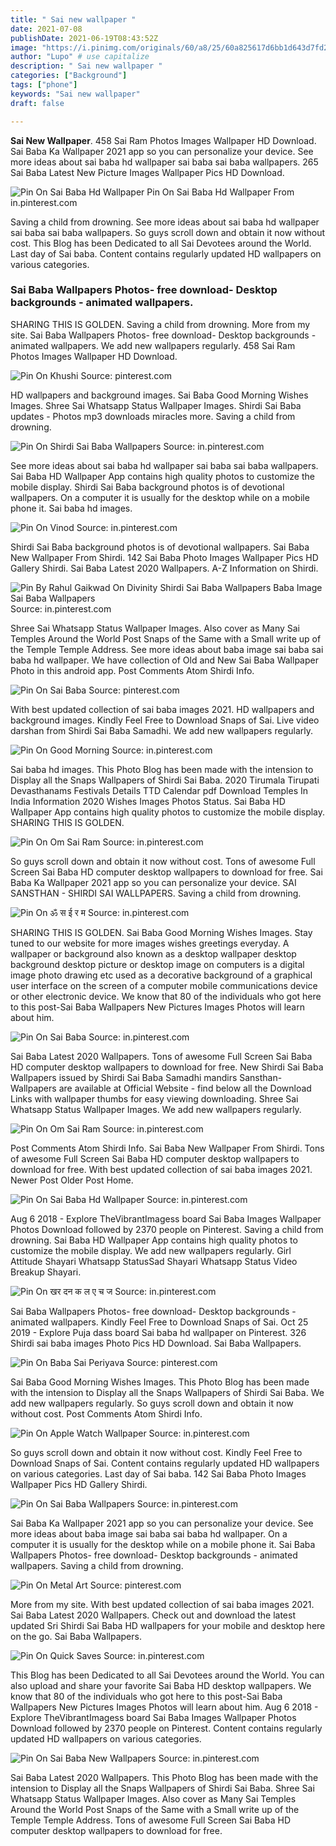 ```yaml
---
title: " Sai new wallpaper "
date: 2021-07-08
publishDate: 2021-06-19T08:43:52Z
image: "https://i.pinimg.com/originals/60/a8/25/60a825617d6bb1d643d7fd2fa6069446.jpg"
author: "Lupo" # use capitalize
description: " Sai new wallpaper "
categories: ["Background"]
tags: ["phone"]
keywords: "Sai new wallpaper"
draft: false

---
```



**Sai New Wallpaper**. 458 Sai Ram Photos Images Wallpaper HD Download. Sai Baba Ka Wallpaper 2021 app so you can personalize your device. See more ideas about sai baba hd wallpaper sai baba sai baba wallpapers. 265 Sai Baba Latest New Picture Images Wallpaper Pics HD Download.

![Pin On Sai Baba Hd Wallpaper](https://i.pinimg.com/originals/0e/c8/60/0ec860ad132ad3742d20c2b09a224712.png "Pin On Sai Baba Hd Wallpaper")
Pin On Sai Baba Hd Wallpaper From in.pinterest.com


Saving a child from drowning. See more ideas about sai baba hd wallpaper sai baba sai baba wallpapers. So guys scroll down and obtain it now without cost. This Blog has been Dedicated to all Sai Devotees around the World. Last day of Sai baba. Content contains regularly updated HD wallpapers on various categories.

### Sai Baba Wallpapers Photos- free download- Desktop backgrounds - animated wallpapers.

SHARING THIS IS GOLDEN. Saving a child from drowning. More from my site. Sai Baba Wallpapers Photos- free download- Desktop backgrounds - animated wallpapers. We add new wallpapers regularly. 458 Sai Ram Photos Images Wallpaper HD Download.


![Pin On Khushi](https://i.pinimg.com/originals/2d/47/d7/2d47d7358094f7d23affa4bc2ef974c1.jpg "Pin On Khushi")
Source: pinterest.com

HD wallpapers and background images. Sai Baba Good Morning Wishes Images. Shree Sai Whatsapp Status Wallpaper Images. Shirdi Sai Baba updates - Photos mp3 downloads miracles more. Saving a child from drowning.

![Pin On Shirdi Sai Baba Wallpapers](https://i.pinimg.com/564x/96/e6/35/96e63506545109fd9d1e5a7f32f8f2d0.jpg "Pin On Shirdi Sai Baba Wallpapers")
Source: in.pinterest.com

See more ideas about sai baba hd wallpaper sai baba sai baba wallpapers. Sai Baba HD Wallpaper App contains high quality photos to customize the mobile display. Shirdi Sai Baba background photos is of devotional wallpapers. On a computer it is usually for the desktop while on a mobile phone it. Sai baba hd images.

![Pin On Vinod](https://i.pinimg.com/736x/c5/3d/70/c53d704cc2d28e0344833c422a88f864.jpg "Pin On Vinod")
Source: in.pinterest.com

Shirdi Sai Baba background photos is of devotional wallpapers. Sai Baba New Wallpaper From Shirdi. 142 Sai Baba Photo Images Wallpaper Pics HD Gallery Shirdi. Sai Baba Latest 2020 Wallpapers. A-Z Information on Shirdi.

![Pin By Rahul Gaikwad On Divinity Shirdi Sai Baba Wallpapers Baba Image Sai Baba Wallpapers](https://i.pinimg.com/564x/a7/6d/bc/a76dbc78efaafe931ea23b42a91d8bc7.jpg "Pin By Rahul Gaikwad On Divinity Shirdi Sai Baba Wallpapers Baba Image Sai Baba Wallpapers")
Source: in.pinterest.com

Shree Sai Whatsapp Status Wallpaper Images. Also cover as Many Sai Temples Around the World Post Snaps of the Same with a Small write up of the Temple Temple Address. See more ideas about baba image sai baba sai baba hd wallpaper. We have collection of Old and New Sai Baba Wallpaper Photo in this android app. Post Comments Atom Shirdi Info.

![Pin On Sai Baba](https://i.pinimg.com/564x/7c/9f/16/7c9f16e44ccae1a107018cae8f3dcdf8.jpg "Pin On Sai Baba")
Source: pinterest.com

With best updated collection of sai baba images 2021. HD wallpapers and background images. Kindly Feel Free to Download Snaps of Sai. Live video darshan from Shirdi Sai Baba Samadhi. We add new wallpapers regularly.

![Pin On Good Morning](https://i.pinimg.com/originals/8c/a0/8a/8ca08a5c75e8770536416502664f5665.png "Pin On Good Morning")
Source: in.pinterest.com

Sai baba hd images. This Photo Blog has been made with the intension to Display all the Snaps Wallpapers of Shirdi Sai Baba. 2020 Tirumala Tirupati Devasthanams Festivals Details TTD Calendar pdf Download Temples In India Information 2020 Wishes Images Photos Status. Sai Baba HD Wallpaper App contains high quality photos to customize the mobile display. SHARING THIS IS GOLDEN.

![Pin On Om Sai Ram](https://i.pinimg.com/originals/b9/ff/92/b9ff9282f0ed5d871807ed30463224f1.jpg "Pin On Om Sai Ram")
Source: in.pinterest.com

So guys scroll down and obtain it now without cost. Tons of awesome Full Screen Sai Baba HD computer desktop wallpapers to download for free. Sai Baba Ka Wallpaper 2021 app so you can personalize your device. SAI SANSTHAN - SHIRDI SAI WALLPAPERS. Saving a child from drowning.

![Pin On ॐ स ई र म](https://i.pinimg.com/originals/3b/d9/25/3bd9257784c6e14bcd7681a299f5d8bf.jpg "Pin On ॐ स ई र म")
Source: in.pinterest.com

SHARING THIS IS GOLDEN. Sai Baba Good Morning Wishes Images. Stay tuned to our website for more images wishes greetings everyday. A wallpaper or background also known as a desktop wallpaper desktop background desktop picture or desktop image on computers is a digital image photo drawing etc used as a decorative background of a graphical user interface on the screen of a computer mobile communications device or other electronic device. We know that 80 of the individuals who got here to this post-Sai Baba Wallpapers New Pictures Images Photos will learn about him.

![Pin On Sai Baba](https://i.pinimg.com/originals/d5/6e/04/d56e04f8e5f979fd8a5ffbc66c23bd3b.jpg "Pin On Sai Baba")
Source: in.pinterest.com

Sai Baba Latest 2020 Wallpapers. Tons of awesome Full Screen Sai Baba HD computer desktop wallpapers to download for free. New Shirdi Sai Baba Wallpapers issued by Shirdi Sai Baba Samadhi mandirs Sansthan- Wallpapers are available at Official Website - find below all the Download Links with wallpaper thumbs for easy viewing downloading. Shree Sai Whatsapp Status Wallpaper Images. We add new wallpapers regularly.

![Pin On Om Sai Ram](https://i.pinimg.com/564x/62/9b/e5/629be5bf4daa340355cbbbf7a8e7daca.jpg "Pin On Om Sai Ram")
Source: in.pinterest.com

Post Comments Atom Shirdi Info. Sai Baba New Wallpaper From Shirdi. Tons of awesome Full Screen Sai Baba HD computer desktop wallpapers to download for free. With best updated collection of sai baba images 2021. Newer Post Older Post Home.

![Pin On Sai Baba Hd Wallpaper](https://i.pinimg.com/originals/0e/c8/60/0ec860ad132ad3742d20c2b09a224712.png "Pin On Sai Baba Hd Wallpaper")
Source: in.pinterest.com

Aug 6 2018 - Explore TheVibrantImagess board Sai Baba Images Wallpaper Photos Download followed by 2370 people on Pinterest. Saving a child from drowning. Sai Baba HD Wallpaper App contains high quality photos to customize the mobile display. We add new wallpapers regularly. Girl Attitude Shayari Whatsapp StatusSad Shayari Whatsapp Status Video Breakup Shayari.

![Pin On खर दन क ल ए च ज](https://i.pinimg.com/474x/b3/f6/99/b3f699905b1b151877547b021b00b540.jpg "Pin On खर दन क ल ए च ज")
Source: in.pinterest.com

Sai Baba Wallpapers Photos- free download- Desktop backgrounds - animated wallpapers. Kindly Feel Free to Download Snaps of Sai. Oct 25 2019 - Explore Puja dass board Sai baba hd wallpaper on Pinterest. 326 Shirdi sai baba images Photo Pics HD Download. Sai Baba Wallpapers.

![Pin On Baba Sai Periyava](https://i.pinimg.com/originals/de/7f/ba/de7fba5b663dd55c3e56dd4bd92fa746.jpg "Pin On Baba Sai Periyava")
Source: pinterest.com

Sai Baba Good Morning Wishes Images. This Photo Blog has been made with the intension to Display all the Snaps Wallpapers of Shirdi Sai Baba. We add new wallpapers regularly. So guys scroll down and obtain it now without cost. Post Comments Atom Shirdi Info.

![Pin On Apple Watch Wallpaper](https://i.pinimg.com/564x/f4/93/63/f49363461d5b4d0609296798d4d1d538.jpg "Pin On Apple Watch Wallpaper")
Source: in.pinterest.com

So guys scroll down and obtain it now without cost. Kindly Feel Free to Download Snaps of Sai. Content contains regularly updated HD wallpapers on various categories. Last day of Sai baba. 142 Sai Baba Photo Images Wallpaper Pics HD Gallery Shirdi.

![Pin On Sai Baba Wallpapers](https://i.pinimg.com/564x/1c/4e/55/1c4e55d5e23e447e5986110f6447e26f.jpg "Pin On Sai Baba Wallpapers")
Source: in.pinterest.com

Sai Baba Ka Wallpaper 2021 app so you can personalize your device. See more ideas about baba image sai baba sai baba hd wallpaper. On a computer it is usually for the desktop while on a mobile phone it. Sai Baba Wallpapers Photos- free download- Desktop backgrounds - animated wallpapers. Saving a child from drowning.

![Pin On Metal Art](https://i.pinimg.com/474x/d3/91/1f/d3911ffd02da7e389eb7e2bfd77965c8.jpg "Pin On Metal Art")
Source: pinterest.com

More from my site. With best updated collection of sai baba images 2021. Sai Baba Latest 2020 Wallpapers. Check out and download the latest updated Sri Shirdi Sai Baba HD wallpapers for your mobile and desktop here on the go. Sai Baba Wallpapers.

![Pin On Quick Saves](https://i.pinimg.com/736x/c9/1f/6a/c91f6a48ba4724e28ba4cd269ee06a94.jpg "Pin On Quick Saves")
Source: in.pinterest.com

This Blog has been Dedicated to all Sai Devotees around the World. You can also upload and share your favorite Sai Baba HD desktop wallpapers. We know that 80 of the individuals who got here to this post-Sai Baba Wallpapers New Pictures Images Photos will learn about him. Aug 6 2018 - Explore TheVibrantImagess board Sai Baba Images Wallpaper Photos Download followed by 2370 people on Pinterest. Content contains regularly updated HD wallpapers on various categories.

![Pin On Sai Baba New Wallpapers](https://i.pinimg.com/originals/60/a8/25/60a825617d6bb1d643d7fd2fa6069446.jpg "Pin On Sai Baba New Wallpapers")
Source: in.pinterest.com

Sai Baba Latest 2020 Wallpapers. This Photo Blog has been made with the intension to Display all the Snaps Wallpapers of Shirdi Sai Baba. Shree Sai Whatsapp Status Wallpaper Images. Also cover as Many Sai Temples Around the World Post Snaps of the Same with a Small write up of the Temple Temple Address. Tons of awesome Full Screen Sai Baba HD computer desktop wallpapers to download for free.

